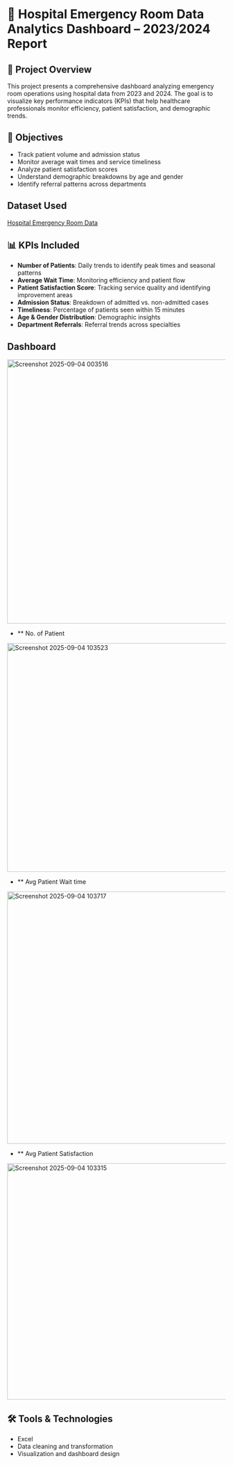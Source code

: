 # 🏥 Hospital Emergency Room Data Analytics Dashboard – 2023/2024 Report

## 📌 Project Overview
This project presents a comprehensive dashboard analyzing emergency room operations using hospital data from 2023 and 2024. The goal is to visualize key performance indicators (KPIs) that help healthcare professionals monitor efficiency, patient satisfaction, and demographic trends.

## 🎯 Objectives
- Track patient volume and admission status
- Monitor average wait times and service timeliness
- Analyze patient satisfaction scores
- Understand demographic breakdowns by age and gender
- Identify referral patterns across departments

## Dataset Used
<a href="https://github.com/Mahek-01/Hospital-Emergency-Room-Dashboard/blob/main/Hospital%20Emergency%20Room%20Data.csv">Hospital Emergency Room Data</a>

## 📊 KPIs Included
- **Number of Patients**: Daily trends to identify peak times and seasonal patterns
- **Average Wait Time**: Monitoring efficiency and patient flow
- **Patient Satisfaction Score**: Tracking service quality and identifying improvement areas
- **Admission Status**: Breakdown of admitted vs. non-admitted cases
- **Timeliness**: Percentage of patients seen within 15 minutes
- **Age & Gender Distribution**: Demographic insights
- **Department Referrals**: Referral trends across specialties

## Dashboard
<img width="1233" height="607" alt="Screenshot 2025-09-04 003516" src="https://github.com/user-attachments/assets/6b848ca9-925e-4b7b-8a22-22d76185f016" />

- ** No. of Patient
<img width="1578" height="526" alt="Screenshot 2025-09-04 103523" src="https://github.com/user-attachments/assets/0f0e8fb4-1535-40d8-8250-172ad9f44aa6" />

- ** Avg Patient Wait time
<img width="1731" height="580" alt="Screenshot 2025-09-04 103717" src="https://github.com/user-attachments/assets/cc166927-f503-4a77-8a0c-75884cb32744" />

- ** Avg Patient Satisfaction
<img width="1604" height="543" alt="Screenshot 2025-09-04 103315" src="https://github.com/user-attachments/assets/7bc929d8-302b-4149-a0cc-4a3acafe24c4" />



## 🛠️ Tools & Technologies
- Excel 
- Data cleaning and transformation
- Visualization and dashboard design

